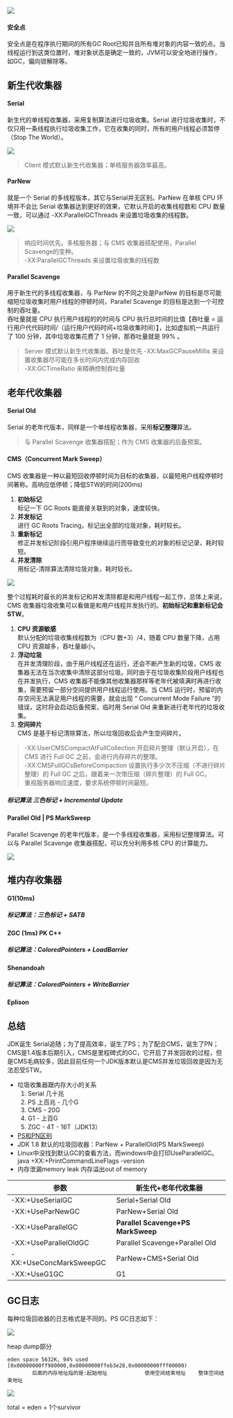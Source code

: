 ![](img/垃圾回收器.png)
#### 安全点
安全点是在程序执行期间的所有GC Root已知并且所有堆对象的内容一致的点。当线程运行到这类位置时，堆对象状态是确定一致的，JVM可以安全地进行操作，如GC，偏向锁解除等。

## 新生代收集器
#### Serial
新生代的单线程收集器，采用复制算法进行垃圾收集。Serial 进行垃圾收集时，不仅只用一条线程执行垃圾收集工作，它在收集的同时，所有的用户线程必须暂停（Stop The World）。

![](img/Serial.png)
> Client 模式默认新生代收集器；单核服务器效率最高。
#### ParNew
就是一个 Serial 的多线程版本，其它与Serial并无区别。ParNew 在单核 CPU 环境并不会比 Serial 收集器达到更好的效果，它默认开启的收集线程数和 CPU 数量一致，可以通过 -XX:ParallelGCThreads 来设置垃圾收集的线程数。

![](img/ParNew.png)
> 响应时间优先。多核服务器；与 CMS 收集器搭配使用，Parallel Scavenge的变种。  
> -XX:ParallelGCThreads 来设置垃圾收集的线程数
#### Parallel Scavenge
用于新生代的多线程收集器，与 ParNew 的不同之处是ParNew 的目标是尽可能缩短垃圾收集时用户线程的停顿时间，Parallel Scavenge 的目标是达到一个可控制的吞吐量。  
吞吐量就是 CPU 执行用户线程的的时间与 CPU 执行总时间的比值【吞吐量 = 运行用户代代码时间/（运行用户代码时间+垃圾收集时间）】，比如虚拟机一共运行了 100 分钟，其中垃圾收集花费了 1 分钟，那吞吐量就是 99% 。

> Server 模式默认新生代收集器。吞吐量优先
> -XX:MaxGCPauseMillis 来设置收集器尽可能在多长时间内完成内存回收  
> -XX:GCTimeRatio 来精确控制吞吐量

## 老年代收集器
#### Serial Old
Serial 的老年代版本，同样是一个单线程收集器，采用**标记整理**算法。
> 与 Parallel Scavenge 收集器搭配；作为 CMS 收集器的后备预案。
#### CMS（Concurrent Mark Sweep）
CMS 收集器是一种以最短回收停顿时间为目标的收集器，以最短用户线程停顿时间著称。高响应低停顿；降低STW的时间(200ms)
1. **初始标记**  
标记一下 GC Roots 能直接关联到的对象，速度较快。
2. **并发标记**  
进行 GC Roots Tracing，标记出全部的垃圾对象，耗时较长。
3. **重新标记**  
修正并发标记阶段引用户程序继续运行而导致变化的对象的标记记录，耗时较短。
4. **并发清除**  
用标记-清除算法清除垃圾对象，耗时较长。

![](img/CMS.png)

整个过程耗时最长的并发标记和并发清除都是和用户线程一起工作，总体上来说，CMS 收集器垃圾收集可以看做是和用户线程并发执行的。**初始标记和重新标记会STW**。
1. **CPU 资源敏感**  
默认分配的垃圾收集线程数为（CPU 数+3）/4，随着 CPU 数量下降，占用 CPU 资源越多，吞吐量越小。
2. **浮动垃圾**  
在并发清理阶段，由于用户线程还在运行，还会不断产生新的垃圾，CMS 收集器无法在当次收集中清除这部分垃圾。同时由于在垃圾收集阶段用户线程也在并发执行，CMS 收集器不能像其他收集器那样等老年代被填满时再进行收集，需要预留一部分空间提供用户线程运行使用。当 CMS 运行时，预留的内存空间无法满足用户线程的需要，就会出现 “ Concurrent Mode Failure ”的错误，这时将会启动后备预案，临时用 Serial Old 来重新进行老年代的垃圾收集。
3. **空间碎片**  
CMS 是基于标记清除算法，所以垃圾回收后会产生空间碎片。
> -XX:UserCMSCompactAtFullCollection 开启碎片整理（默认开启），在 CMS 进行 Full GC 之前，会进行内存碎片的整理。  
> -XX:CMSFullGCsBeforeCompaction 设置执行多少次不压缩（不进行碎片整理）的 Full GC 之后，跟着来一次带压缩（碎片整理）的 Full GC。  
> 重视服务器响应速度，要求系统停顿时间最短。
##### 标记算法 三色标记 + Incremental Update

#### Parallel Old | PS MarkSweep
Parallel Scavenge 的老年代版本，是一个多线程收集器，采用标记整理算法。可以与 Parallel Scavenge 收集器搭配，可以充分利用多核 CPU 的计算能力。

![](img/Parallel.png)

## 堆内存收集器
#### G1(10ms)
##### 标记算法：三色标记 + SATB
#### ZGC (1ms) PK C++
##### 标记算法：ColoredPointers + LoadBarrier
#### Shenandoah
##### 标记算法：ColoredPointers + WriteBarrier
#### Eplison

## 总结
JDK诞生 Serial追随；为了提高效率，诞生了PS；为了配合CMS，诞生了PN；CMS是1.4版本后期引入，CMS是里程碑式的GC，它开启了并发回收的过程，但是CMS毛病较多，因此目前任何一个JDK版本默认是CMS并发垃圾回收是因为无法忍受STW。
- 垃圾收集器跟内存大小的关系
    1. Serial 几十兆
    2. PS 上百兆 - 几个G
    3. CMS - 20G
    4. G1 - 上百G
    5. ZGC - 4T - 16T（JDK13）
- [PS和PN区别](https://docs.oracle.com/en/java/javase/13/gctuning/ergonomics.html#GUID-3D0BB91E-9BFF-4EBB-B523-14493A860E73)
- JDK 1.8 默认的垃圾回收器：ParNew + ParallelOld(PS MarkSweep)
- Linux中没找到默认GC的查看方法，而windows中会打印UseParallelGC。 java +XX:+PrintCommandLineFlags -version
- 内存泄漏memory leak 内存溢出out of memory

| 参数 | 新生代+老年代收集器 |
|---|---|
| -XX:+UseSerialGC | Serial+Serial Old |
| -XX:+UseParNewGC | ParNew+Serial Old |
| -XX:+UseParallelGC | **Parallel Scavenge+PS MarkSweep** |
| -XX:+UseParallelOldGC | Parallel Scavenge+Parallel Old |
| -XX:+UseConcMarkSweepGC | ParNew+CMS+Serial Old |
| -XX:+UseG1GC | G1  |

## GC日志
每种垃圾回收器的日志格式是不同的。PS GC日志如下：

![](img/GC日志详解.png)

heap dump部分
```
eden space 5632K, 94% used [0x00000000ff980000,0x00000000ffeb3e28,0x00000000fff00000)
        后面的内存地址指的是:起始地址            使用空间结束地址    整体空间结束地址
```
![](img/GCHeapDump.png)

total = eden + 1个survivor
